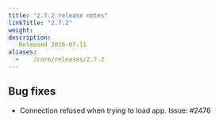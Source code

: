 ```yaml
---
title: "2.7.2 release notes"
linkTitle: "2.7.2"
weight:
description:
   Released 2016-07-11
aliases:
  -    /core/releases/2.7.2
---
```


## Bug fixes

- Connection refused when trying to load app. Issue: #2476
